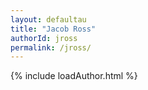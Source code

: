 ```yaml
---
layout: defaultau
title: "Jacob Ross"
authorId: jross
permalink: /jross/
---
```

{% include loadAuthor.html %}
<script>
    $(document).ready(function(){
        showAuthorBio('{{ page.authorId }}');
   });
</script>